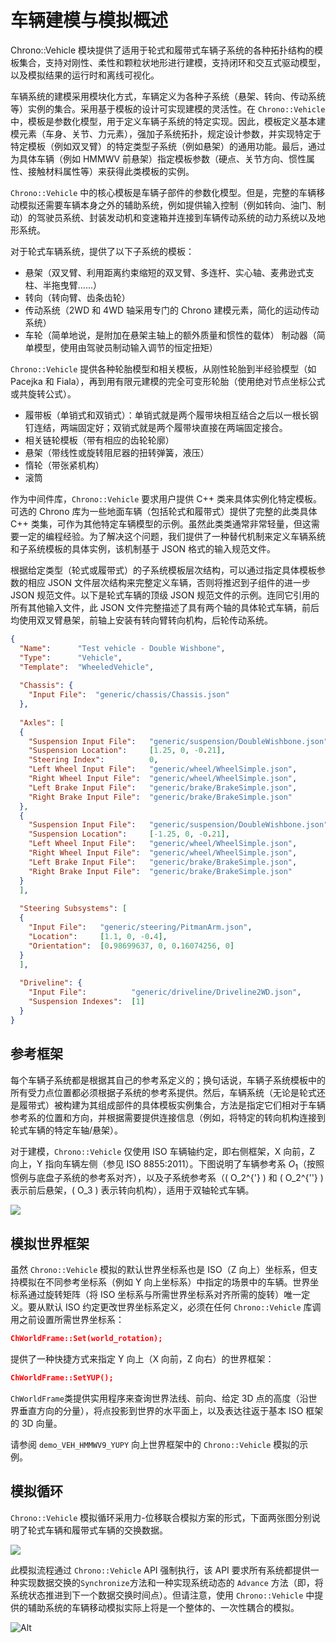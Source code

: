 # 车辆建模与模拟概述

Chrono::Vehicle 模块提供了适用于轮式和履带式车辆子系统的各种拓扑结构的模板集合，支持对刚性、柔性和颗粒状地形进行建模，支持闭环和交互式驱动模型，以及模拟结果的运行时和离线可视化。

车辆系统的建模采用模块化方式，车辆定义为各种子系统（悬架、转向、传动系统等）实例的集合。采用基于模板的设计可实现建模的灵活性。在 `Chrono::Vehicle` 中，模板是参数化模型，用于定义车辆子系统的特定实现。因此，模板定义基本建模元素（车身、关节、力元素），强加子系统拓扑，规定设计参数，并实现特定于特定模板（例如双叉臂）的特定类型子系统（例如悬架）的通用功能。最后，通过为具体车辆（例如 HMMWV 前悬架）指定模板参数（硬点、关节方向、惯性属性、接触材料属性等）来获得此类模板的实例。

`Chrono::Vehicle` 中的核心模板是车辆子部件的参数化模型。但是，完整的车辆移动模拟还需要车辆本身之外的辅助系统，例如提供输入控制（例如转向、油门、制动）的驾驶员系统、封装发动机和变速箱并连接到车辆传动系统的动力系统以及地形系统。

对于轮式车辆系统，提供了以下子系统的模板：

- 悬架（双叉臂、利用距离约束缩短的双叉臂、多连杆、实心轴、麦弗逊式支柱、半拖曳臂……）
- 转向（转向臂、齿条齿轮）
- 传动系统（2WD 和 4WD 轴采用专门的 Chrono 建模元素，简化的运动传动系统）
- 车轮（简单地说，是附加在悬架主轴上的额外质量和惯性的载体）
制动器（简单模型，使用由驾驶员制动输入调节的恒定扭矩）

`Chrono::Vehicle` 提供各种轮胎模型和相关模板，从刚性轮胎到半经验模型（如 Pacejka 和 Fiala），再到用有限元建模的完全可变形轮胎（使用绝对节点坐标公式或共旋转公式）。

- 履带板（单销式和双销式）：单销式就是两个履带块相互结合之后以一根长钢钉连结，两端固定好；双销式就是两个履带块直接在两端固定接合。
- 相关链轮模板（带有相应的齿轮轮廓）
- 悬架（带线性或旋转阻尼器的扭转弹簧，液压）
- 惰轮（带张紧机构）
- 滚筒

作为中间件库，`Chrono::Vehicle` 要求用户提供 C++ 类来具体实例化特定模板。可选的 Chrono 库为一些地面车辆（包括轮式和履带式）提供了完整的此类具体 C++ 类集，可作为其他特定车辆模型的示例。虽然此类类通常非常轻量，但这需要一定的编程经验。为了解决这个问题，我们提供了一种替代机制来定义车辆系统和子系统模板的具体实例，该机制基于 JSON 格式的输入规范文件。

根据给定类型（轮式或履带式）的子系统模板层次结构，可以通过指定具体模板参数的相应 JSON 文件层次结构来完整定义车辆，否则将推迟到子组件的进一步 JSON 规范文件。以下是轮式车辆的顶级 JSON 规范文件的示例。连同它引用的所有其他输入文件，此 JSON 文件完整描述了具有两个轴的具体轮式车辆，前后均使用双叉臂悬架，前轴上安装有转向臂转向机构，后轮传动系统。

```json
{
  "Name":      "Test vehicle - Double Wishbone",
  "Type":      "Vehicle",
  "Template":  "WheeledVehicle",
 
  "Chassis": {
    "Input File":  "generic/chassis/Chassis.json"
  },
  
  "Axles": [
  {
    "Suspension Input File":   "generic/suspension/DoubleWishbone.json",
    "Suspension Location":     [1.25, 0, -0.21],
    "Steering Index":          0,
    "Left Wheel Input File":   "generic/wheel/WheelSimple.json",
    "Right Wheel Input File":  "generic/wheel/WheelSimple.json",
    "Left Brake Input File":   "generic/brake/BrakeSimple.json",
    "Right Brake Input File":  "generic/brake/BrakeSimple.json"
  },
  {
    "Suspension Input File":   "generic/suspension/DoubleWishbone.json",
    "Suspension Location":     [-1.25, 0, -0.21],
    "Left Wheel Input File":   "generic/wheel/WheelSimple.json",
    "Right Wheel Input File":  "generic/wheel/WheelSimple.json",
    "Left Brake Input File":   "generic/brake/BrakeSimple.json",
    "Right Brake Input File":  "generic/brake/BrakeSimple.json"
  }
  ],
  
  "Steering Subsystems": [
  {
    "Input File":   "generic/steering/PitmanArm.json",
    "Location":     [1.1, 0, -0.4],
    "Orientation":  [0.98699637, 0, 0.16074256, 0]
  }
  ],
  
  "Driveline": {
    "Input File":          "generic/driveline/Driveline2WD.json",
    "Suspension Indexes":  [1]
  }
}
```

## 参考框架 <span id="reference_frames"></span>
每个车辆子系统都是根据其自己的参考系定义的；换句话说，车辆子系统模板中的所有受力点位置都必须根据子系统的参考系提供。然后，车辆系统（无论是轮式还是履带式）被构建为其组成部件的具体模板实例集合，方法是指定它们相对于车辆参考系的位置和方向，并根据需要提供连接信息（例如，将特定的转向机构连接到轮式车辆的特定车轴/悬架）。

对于建模，`Chrono::Vehicle` 仅使用 ISO 车辆轴约定，即右侧框架，X 向前，Z 向上，Y 指向车辆左侧（参见 ISO 8855:2011）。下图说明了车辆参考系 $O_1$（按照惯例与底盘子系统的参考系对齐），以及子系统参考系（\( O_2^{'} \) 和 \( O_2^{''} \) 表示前后悬架，\( O_3 \) 表示转向机构），适用于双轴轮式车辆。

![](../img/chrono/ISO_frame.png)


## 模拟世界框架
虽然 `Chrono::Vehicle` 模拟的默认世界坐标系也是 ISO（Z 向上）坐标系，但支持模拟在不同参考坐标系（例如 Y 向上坐标系）中指定的场景中的车辆。世界坐标系通过旋转矩阵（将 ISO 坐标系与所需世界坐标系对齐所需的旋转）唯一定义。要从默认 ISO 约定更改世界坐标系定义，必须在任何 `Chrono::Vehicle` 库调用之前设置所需世界坐标系：
```json
ChWorldFrame::Set(world_rotation);
```

提供了一种快捷方式来指定 Y 向上（X 向前，Z 向右）的世界框架：
```json
ChWorldFrame::SetYUP();
```


`ChWorldFrame`类提供实用程序来查询世界法线、前向、给定 3D 点的高度（沿世界垂直方向的分量），将点投影到世界的水平面上，以及表达往返于基本 ISO 框架的 3D 向量。

请参阅 `demo_VEH_HMMWV9_YUPY` 向上世界框架中的 `Chrono::Vehicle` 模拟的示例。


## 模拟循环 <span id="simulation_loop"></span>
`Chrono::Vehicle` 模拟循环采用力-位移联合模拟方案的形式，下面两张图分别说明了轮式车辆和履带式车辆的交换数据。

![](../img/chrono/data_flow_wheeled.png)

此模拟流程通过 `Chrono::Vehicle` API 强制执行，该 API 要求所有系统都提供一种实现数据交换的`Synchronize`方法和一种实现系统动态的 `Advance` 方法（即，将系统状态推进到下一个数据交换时间点）。但请注意，使用 `Chrono::Vehicle` 中提供的辅助系统的车辆移动模拟实际上将是一个整体的、一次性耦合的模拟。

![Alt](../img/chrono/simulation_loop.png)
